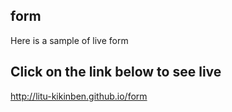 ## form

Here is a sample of live form

## Click on the link below to see live

http://litu-kikinben.github.io/form